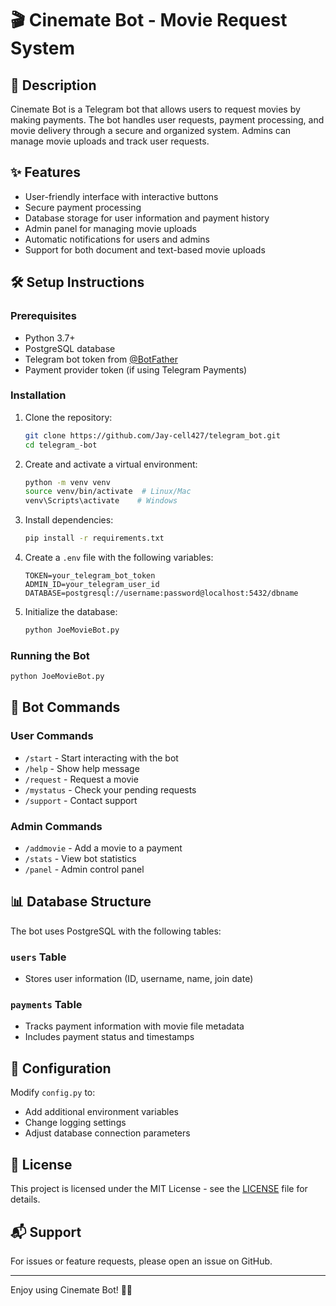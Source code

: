 # 🎬 Cinemate Bot - Movie Request System

## 📝 Description
Cinemate Bot is a Telegram bot that allows users to request movies by making payments. The bot handles user requests, payment processing, and movie delivery through a secure and organized system. Admins can manage movie uploads and track user requests.

## ✨ Features
- User-friendly interface with interactive buttons
- Secure payment processing
- Database storage for user information and payment history
- Admin panel for managing movie uploads
- Automatic notifications for users and admins
- Support for both document and text-based movie uploads

## 🛠️ Setup Instructions

### Prerequisites
- Python 3.7+
- PostgreSQL database
- Telegram bot token from [@BotFather](https://t.me/BotFather)
- Payment provider token (if using Telegram Payments)

### Installation
1. Clone the repository:
   ```bash
   git clone https://github.com/Jay-cell427/telegram_bot.git
   cd telegram_-bot
   ```

2. Create and activate a virtual environment:
   ```bash
   python -m venv venv
   source venv/bin/activate  # Linux/Mac
   venv\Scripts\activate    # Windows
   ```

3. Install dependencies:
   ```bash
   pip install -r requirements.txt
   ```

4. Create a `.env` file with the following variables:
   ```
   TOKEN=your_telegram_bot_token
   ADMIN_ID=your_telegram_user_id
   DATABASE=postgresql://username:password@localhost:5432/dbname
   ```

5. Initialize the database:
   ```bash
   python JoeMovieBot.py
   ```

### Running the Bot
```bash
python JoeMovieBot.py
```

## 🤖 Bot Commands

### User Commands
- `/start` - Start interacting with the bot
- `/help` - Show help message
- `/request` - Request a movie
- `/mystatus` - Check your pending requests
- `/support` - Contact support

### Admin Commands
- `/addmovie` - Add a movie to a payment
- `/stats` - View bot statistics
- `/panel` - Admin control panel

## 📊 Database Structure
The bot uses PostgreSQL with the following tables:

### `users` Table
- Stores user information (ID, username, name, join date)

### `payments` Table
- Tracks payment information with movie file metadata
- Includes payment status and timestamps

## 🔧 Configuration
Modify `config.py` to:
- Add additional environment variables
- Change logging settings
- Adjust database connection parameters

## 📜 License
This project is licensed under the MIT License - see the [LICENSE](LICENSE) file for details.

## 📬 Support
For issues or feature requests, please open an issue on GitHub.

---

Enjoy using Cinemate Bot! 🍿🎥
